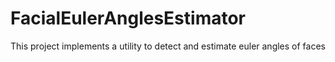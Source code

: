 # FacialEulerAnglesEstimator
This project implements a utility to detect and estimate euler angles of faces
